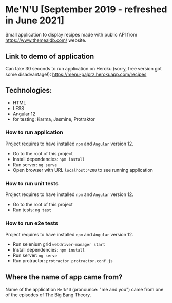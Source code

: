 # Me'N'U [September 2019 - refreshed in June 2021]

Small application to display recipes made with public API from https://www.themealdb.com/ website.

## Link to demo of application
Can take 30 seconds to run application on Heroku (sorry, free version got some disadvantage!):
https://menu-palprz.herokuapp.com/recipes

## Technologies:
- HTML
- LESS
- Angular 12
- for testing: Karma, Jasmine, Protraktor 

### How to run application
Project requires to have installed `npm` and `Angular` version 12.
- Go to the root of this project
- Install dependencies: `npm install`
- Run server: `ng serve`
- Open browser with URL `localhost:4200` to see running application

### How to run unit tests
Project requires to have installed `npm` and `Angular` version 12.
- Go to the root of this project
- Run tests: `ng test`

### How to run e2e tests
Project requires to have installed `npm` and `Angular` version 12.
- Run selenium grid `webdriver-manager start`
- Install dependencies: `npm install`
- Run server: `ng serve`
- Run protractor: `protractor protractor.conf.js`


## Where the name of app came from?
Name of the application `Me'N'U` (pronounce: "me and you") came from one of the episodes of The Big Bang Theory.
